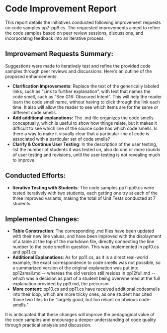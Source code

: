 # Code Improvement Report

This report details the initiatives conducted following improvement requests on code samples pp7-pp9.cs. The requested improvements aimed to refine the code samples based on peer review sessions, discussions, and incorporating feedback into an iterative process.

## Improvement Requests Summary:

Suggestions were made to iteratively test and refine the provided code samples through peer reviews and discussions. Here's an outline of the proposed enhancements:

- **Clarification Improvements**: Replace the text of the generically labeled links, such as “Link to further explanation”, with text that names the code smell, such as “See G16: Obscured Intent”. This will help the reader learn the code smell name, without having to click through the link each time. It also will allow the reader to see which items are for the same or different code smells.
- **Add additional explanations:** The .md file organizes the code smells conceptually, which is useful to show how things relate, but it makes it difficult to see which line of the source code has which code smells. Is there a way to make it visually clear that a particular line of code is associated with a particular set of code smells?
- **Clarify & Continue User Testing**: In the description of the user testing, list the number of students it was tested on, also do one or more rounds of user testing and revisions, until the user testing is not revealing much to improve.

## Conducted Efforts:
- **Iterative Testing with Students**: The code samples pp7-pp9.cs were tested iteratively with two students, each getting one try at each of the three improved variants, making the total of Unit Tests conducted at 7 students.

## Implemented Changes:
- **Table Construction**: The corresponding .md files have been updated with their new line values, and have been improved with the displayment of a table at the top of the markdown file, directly connecting the line number to the code smell in question. This was implemented in pp10.cs and pp11.cs
- **Additional Explanations**: As for pp11.cs, as it is a direct real-world example, the exact correspondence to code smells was not possible, so a summarized version of the original explanation was put into pp12small.md -- whereas the old version still resides in pp12full.md -- which was a decision as part of a student being overwhelmed at the full explanation provided by pp9.md, the precursor.
- **More content**: pp10.cs and pp11.cs have received additional codesmells into their loop, which are more tricky ones, as one student has cited those two files to be "largely good, but too reliant on obvious code-smells." 

It is anticipated that these changes will improve the pedagogical value of the code samples and encourage a deeper understanding of code quality through practical analysis and discussion.